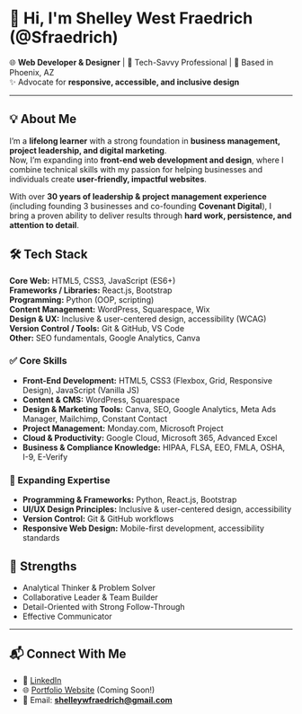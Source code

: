 # 👋 Hi, I'm Shelley West Fraedrich (@Sfraedrich)

🌐 **Web Developer & Designer** | 🎯 Tech-Savvy Professional | 📍 Based in Phoenix, AZ  
✨ Advocate for **responsive, accessible, and inclusive design**

---

## 💡 About Me
I’m a **lifelong learner** with a strong foundation in **business management, project leadership, and digital marketing**.  
Now, I’m expanding into **front-end web development and design**, where I combine technical skills with my passion for helping businesses and individuals create **user-friendly, impactful websites**.  

With over **30 years of leadership & project management experience** (including founding 3 businesses and co-founding **Covenant Digital**), I bring a proven ability to deliver results through **hard work, persistence, and attention to detail**.

## 🛠️ Tech Stack

**Core Web:** HTML5, CSS3, JavaScript (ES6+)  
**Frameworks / Libraries:** React.js, Bootstrap  
**Programming:** Python (OOP, scripting)  
**Content Management:** WordPress, Squarespace, Wix  
**Design & UX:** Inclusive & user-centered design, accessibility (WCAG)  
**Version Control / Tools:** Git & GitHub, VS Code  
**Other:** SEO fundamentals, Google Analytics, Canva

### ✅ Core Skills
- **Front-End Development:** HTML5, CSS3 (Flexbox, Grid, Responsive Design), JavaScript (Vanilla JS)
- **Content & CMS:** WordPress, Squarespace
- **Design & Marketing Tools:** Canva, SEO, Google Analytics, Meta Ads Manager, Mailchimp, Constant Contact
- **Project Management:** Monday.com, Microsoft Project
- **Cloud & Productivity:** Google Cloud, Microsoft 365, Advanced Excel
- **Business & Compliance Knowledge:** HIPAA, FLSA, EEO, FMLA, OSHA, I-9, E-Verify

### 🚀 Expanding Expertise
- **Programming & Frameworks:** Python, React.js, Bootstrap
- **UI/UX Design Principles:** Inclusive & user-centered design, accessibility
- **Version Control:** Git & GitHub workflows
- **Responsive Web Design:** Mobile-first development, accessibility standards


## 🧠 Strengths
- Analytical Thinker & Problem Solver  
- Collaborative Leader & Team Builder  
- Detail-Oriented with Strong Follow-Through  
- Effective Communicator  

---

## 📬 Connect With Me
- 💼 [LinkedIn](https://linkedin.com/in/shelleywfraedrich)  
- 🌐 [Portfolio Website](https://sfraedrich.dev) (Coming Soon!)  
- 📧 Email: **shelleywfraedrich@gmail.com**  





